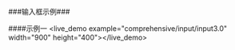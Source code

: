 ###输入框示例###

####示例一
<live_demo example="comprehensive/input/input3.0" width="900" height="400"></live_demo>




